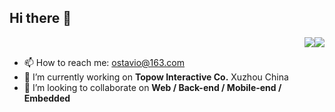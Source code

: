 ## Hi there 👋
<img src='https://img.shields.io/badge/version-v0.9-informational' style='float:right' />&nbsp;<img src='https://img.shields.io/appveyor/build/gruntjs/grunt' style='float:right' />

- 📫 How to reach me: ostavio@163.com
- 🔭 I’m currently working on **Topow Interactive Co.** Xuzhou China
- 👯 I’m looking to collaborate on **Web / Back-end / Mobile-end / Embedded**
